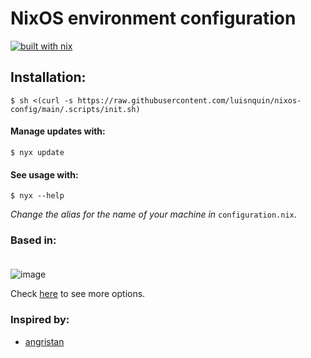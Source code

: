 # NixOS environment configuration
[![built with nix](https://builtwithnix.org/badge.svg)](https://builtwithnix.org)

## Installation:
```
$ sh <(curl -s https://raw.githubusercontent.com/luisnquin/nixos-config/main/.scripts/init.sh)
```

#### Manage updates with:
```
$ nyx update
```

#### See usage with:
```
$ nyx --help
```

*Change the alias for the name of your machine in* `configuration.nix`.


### Based in:<br /><br />
![image](https://user-images.githubusercontent.com/86449787/183443225-e7442ddf-ab0f-47d1-b712-68a6d1d669c6.png)

Check [here](https://nmikhailov.github.io/nixpkgs/ch-options.html) to see more options.

### Inspired by:
 - [angristan](https://github.com/angristan/nixos-config)
